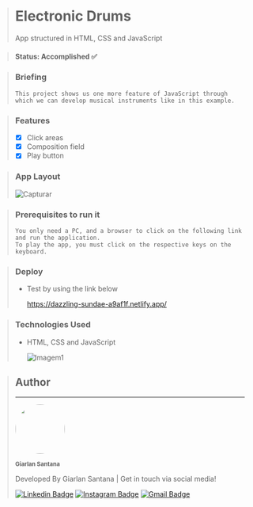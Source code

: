 > # Electronic Drums
> App structured in HTML, CSS and JavaScript

> #### Status: Accomplished ✅

> ### Briefing
>     This project shows us one more feature of JavaScript through which we can develop musical instruments like in this example.

> ### Features
> - [X] Click areas
> - [X] Composition field
> - [X] Play button

> ### App Layout
> ![Capturar](https://github.com/Giarlan/electronic-drums/assets/108962578/aa5dd516-e585-4d9e-b961-f56790fe356b)  

> ### Prerequisites to run it
>     You only need a PC, and a browser to click on the following link and run the application.
>     To play the app, you must click on the respective keys on the keyboard.

> ### Deploy
> * Test by using the link below
>   
>   https://dazzling-sundae-a9af1f.netlify.app/


> ### Technologies Used
> * HTML, CSS and JavaScript
>
>   ![Imagem1](https://user-images.githubusercontent.com/108962578/232353877-d3f14d59-7605-4d3f-9822-d5762758a31f.png)

> ## Author
> ---
> <a href="https://www.instagram.com/santana.fsd/">
> <img style="border-radius: 50%;" src="https://user-images.githubusercontent.com/108962578/231322748-dab2928a-a426-453c-9f2a-23d6b6bc104d.png" width="100px;" alt=""/></a>
>
> <sub><b>Giarlan Santana</b></sub></a></a>
>
> Developed By Giarlan Santana | Get in touch via social media!
>
> [![Linkedin Badge](https://img.shields.io/badge/-Giarlan-blue?style=flat-square&logo=Linkedin&logoColor=white&link=https://www.linkedin.com/in/giarlan-santana-367022152/)](https://www.linkedin.com/in/giarlan-santana-367022152/)
> [![Instagram Badge](https://img.shields.io/badge/-Giarlan-CE59CE?style=flat-square&logo=Instagram&logoColor=white&link=https://www.instagram.com/santana.fsd/)](https://www.instagram.com/santana.fsd/)
> [![Gmail Badge](https://img.shields.io/badge/-giarlansilva@gmail.com-EA4335?style=flat-square&logo=Gmail&logoColor=white&link=mailto:giarlansilva@gmail.com)](mailto:giarlansilva@gmail.com)

